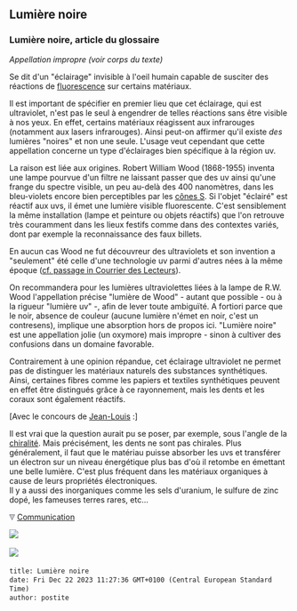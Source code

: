 ## Lumière noire
### Lumière noire, article du glossaire
 _Appellation impropre (voir corps du texte)_

Se dit d'un "éclairage" invisible à l'oeil humain capable de susciter des réactions de [fluorescence](phosphofluo.html#fluorescence) sur certains matériaux.

Il est important de spécifier en premier lieu que cet éclairage, qui est ultraviolet, n'est pas le seul à engendrer de telles réactions sans être visible à nos yeux. En effet, certains matériaux réagissent aux infrarouges (notamment aux lasers infrarouges). Ainsi peut-on affirmer qu'il existe _des_ lumières "noires" et non une seule. L'usage veut cependant que cette appellation concerne un type d'éclairages bien spécifique à la région uv.

La raison est liée aux origines. Robert William Wood (1868-1955) inventa une lampe pourvue d'un filtre ne laissant passer que des uv ainsi qu'une frange du spectre visible, un peu au-delà des 400 nanomètres, dans les bleu-violets encore bien perceptibles par les [cônes S](vue.html#conescateg). Si l'objet "éclairé" est réactif aux uvs, il émet une lumière visible fluorescente. C'est sensiblement la même installation (lampe et peinture ou objets réactifs) que l'on retrouve très couramment dans les lieux festifs comme dans des contextes variés, dont par exemple la reconnaissance des faux billets.

En aucun cas Wood ne fut découvreur des ultraviolets et son invention a "seulement" été celle d'une technologie uv parmi d'autres nées à la même époque ([cf. passage in Courrier des Lecteurs](courrierdeslecteurs2011b170.html#20110713calumierenoire)).

On recommandera pour les lumières ultraviolettes liées à la lampe de R.W. Wood l'appellation précise "lumière de Wood" - autant que possible - ou à la rigueur "lumière uv" -, afin de lever toute ambiguïté. A fortiori parce que le noir, absence de couleur (aucune lumière n'émet en noir, c'est un contresens), implique une absorption hors de propos ici. "Lumière noire" est une appellation jolie (un oxymore) mais impropre - sinon à cultiver des confusions dans un domaine favorable.

Contrairement à une opinion répandue, cet éclairage ultraviolet ne permet pas de distinguer les matériaux naturels des substances synthétiques. Ainsi, certaines fibres comme les papiers et textiles synthétiques peuvent en effet être distingués grâce à ce rayonnement, mais les dents et les coraux sont également réactifs.

\[Avec le concours de [Jean-Louis](quinoussommes.html#jeanlouis) :\]

Il est vrai que la question aurait pu se poser, par exemple, sous l'angle de la [chiralité](chap09dextrine.html). Mais précisément, les dents ne sont pas chirales. Plus généralement, il faut que le matériau puisse absorber les uvs et transférer un électron sur un niveau énergétique plus bas d'où il retombe en émettant une belle lumière. C'est plus fréquent dans les matériaux organiques à cause de leurs propriétés électroniques.  
Il y a aussi des inorganiques comme les sels d'uranium, le sulfure de zinc dopé, les fameuses terres rares, etc...



![](images/flechebas.gif) [Communication](http://www.artrealite.com/annonceurs.htm) 

[![](https://cbonvin.fr/sites/regie.artrealite.com/visuels/campagne1.png)](index-2.html#20131014)

![](https://cbonvin.fr/sites/regie.artrealite.com/visuels/campagne2.png)
```
title: Lumière noire
date: Fri Dec 22 2023 11:27:36 GMT+0100 (Central European Standard Time)
author: postite
```
